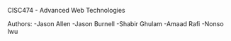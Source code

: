 CISC474 - Advanced Web Technologies

Authors:
-Jason Allen
-Jason Burnell
-Shabir Ghulam
-Amaad Rafi
-Nonso Iwu